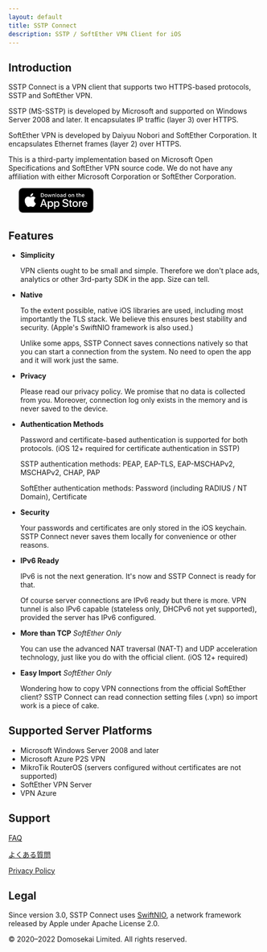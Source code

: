 ```yaml
---
layout: default
title: SSTP Connect
description: SSTP / SoftEther VPN Client for iOS
---
```


## Introduction

SSTP Connect is a VPN client that supports two HTTPS-based protocols, SSTP and SoftEther VPN.

SSTP (MS-SSTP) is developed by Microsoft and supported on Windows Server 2008 and later. It encapsulates IP traffic (layer 3) over HTTPS.

SoftEther VPN is developed by Daiyuu Nobori and SoftEther Corporation. It encapsulates Ethernet frames (layer 2) over HTTPS.

This is a third-party implementation based on Microsoft Open Specifications and SoftEther VPN source code. 
We do not have any affiliation with either Microsoft Corporation or SoftEther Corporation.

<a href='https://apps.apple.com/us/app/sstp-connect/id1543667909?itsct=apps_box&itscg=30200'><img alt='Download on the App Store' height="50" hspace="20" src='Download_on_the_App_Store_Badge_US-UK_RGB_blk_092917.svg'/></a>

## Features

- **Simplicity**

  VPN clients ought to be small and simple. Therefore we don't place ads, analytics or other 3rd-party SDK in the app. Size can tell.

- **Native**

  To the extent possible, native iOS libraries are used, including most importantly the TLS stack. We believe this ensures best stability and security. (Apple's SwiftNIO framework is also used.)
  
  Unlike some apps, SSTP Connect saves connections natively so that you can start a connection from the system. No need to open the app and it will work just the same.

- **Privacy**

  Please read our privacy policy. We promise that no data is collected from you. Moreover, connection log only exists in the memory and is never saved to the device.

- **Authentication Methods**

  Password and certificate-based authentication is supported for both protocols. (iOS 12+ required for certificate authentication in SSTP)
  
  SSTP authentication methods: PEAP, EAP-TLS, EAP-MSCHAPv2, MSCHAPv2, CHAP, PAP
  
  SoftEther authentication methods: Password (including RADIUS / NT Domain), Certificate

- **Security**

  Your passwords and certificates are only stored in the iOS keychain. SSTP Connect never saves them locally for convenience or other reasons.
  
- **IPv6 Ready**

  IPv6 is not the next generation. It's now and SSTP Connect is ready for that.
  
  Of course server connections are IPv6 ready but there is more. VPN tunnel is also IPv6 capable (stateless only, DHCPv6 not yet supported), provided the server has IPv6 configured.

- **More than TCP**  *SoftEther Only*

  You can use the advanced NAT traversal (NAT-T) and UDP acceleration technology, just like you do with the official client. (iOS 12+ required)

- **Easy Import**  *SoftEther Only*

  Wondering how to copy VPN connections from the official SoftEther client? SSTP Connect can read connection setting files (.vpn) so import work is a piece of cake.

## Supported Server Platforms

- Microsoft Windows Server 2008 and later
- Microsoft Azure P2S VPN
- MikroTik RouterOS (servers configured without certificates are not supported)
- SoftEther VPN Server
- VPN Azure

## Support

[FAQ](help.html)

[よくある質問](help-ja.html)

[Privacy Policy](privacy.html)

## Legal

Since version 3.0, SSTP Connect uses [SwiftNIO](https://github.com/apple/swift-nio), a network framework released by Apple under Apache License 2.0.
  
© 2020–2022 Domosekai Limited.  All rights reserved.
